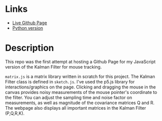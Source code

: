 # Links
* [Live Github Page](https://gr-code.github.io/kalman-js/)
* [Python version](https://github.com/GR-Code/kalman-py)

# Description
This repo was the first attempt at hosting a Github Page for my JavaScript version of the Kalman Filter for mouse tracking.

`matrix.js` is a matrix library written in scratch for this project. The Kalman Filter class is defined in `sketch.js`. I've used the p5.js library for interactions/graphics on the page. Clicking and dragging the mouse in the canvas provides noisy measurements of the mouse pointer's coordinate to the filter. You can adjust the sampling time and noise factor on measurements, as well as magnitude of the covariance matrices Q and R. The webpage also displays all important matrices in the Kalman Filter (P,Q,R,K).
